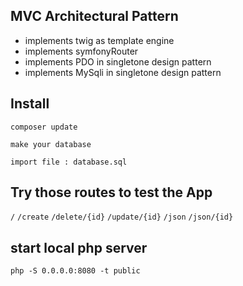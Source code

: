 ## MVC Architectural Pattern

- implements twig as template engine
- implements symfonyRouter
- implements PDO in singletone design pattern
- implements MySqli in singletone design pattern

## Install

```
composer update
```

`make your database`

`import file : database.sql`

## Try those routes to test the App

`/`
`/create`
`/delete/{id}`
`/update/{id}`
`/json`
`/json/{id}`

## start local php server

 `php -S 0.0.0.0:8080 -t public` 

